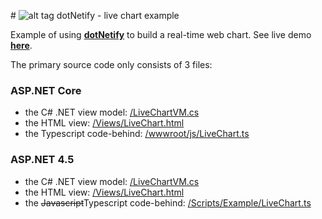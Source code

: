 #&nbsp;![alt tag](http://dotnetify.net/content/images/greendot.png) dotNetify - live chart example

Example of using [**dotNetify**](http://dotnetify.net) to build a real-time web chart. See live demo [**here**](http://dotnetify.net/index/livechart).

The primary source code only consists of 3 files:

### ASP.NET Core
- the C# .NET view model: [/LiveChartVM.cs](https://github.com/dsuryd/dotNetify-example-livechart/blob/master/LiveChartWebApplication.Core/LiveChartVM.cs)
- the HTML view: [/Views/LiveChart.html](https://github.com/dsuryd/dotNetify-example-livechart/blob/master/LiveChartWebApplication.Core/Views/LiveChart.html)
- the Typescript code-behind: [/wwwroot/js/LiveChart.ts](https://github.com/dsuryd/dotNetify-example-livechart/blob/master/LiveChartWebApplication.Core/wwwroot/js/LiveChart.ts)


### ASP.NET 4.5

- the C# .NET view model: [/LiveChartVM.cs](https://github.com/dsuryd/dotNetify-example-livechart/blob/master/LiveChartWebApplication/LiveChartVM.cs)
- the HTML view: [/Views/LiveChart.html](https://github.com/dsuryd/dotNetify-example-livechart/blob/master/LiveChartWebApplication/Views/LiveChart.html)
- the ~~Javascript~~Typescript code-behind: [/Scripts/Example/LiveChart.ts](https://github.com/dsuryd/dotNetify-example-livechart/blob/master/LiveChartWebApplication/Scripts/Example/LiveChart.ts)

